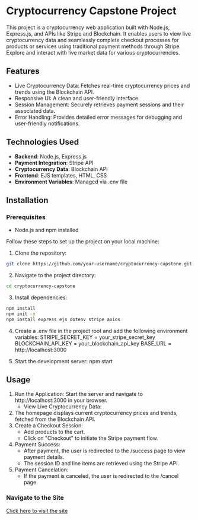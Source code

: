 # Cryptocurrency Capstone Project

This project is a cryptocurrency web application built with Node.js, Express.js, and APIs like Stripe and Blockchain. It enables users to view live cryptocurrency data and seamlessly complete checkout processes for products or services using traditional payment methods through Stripe.
Explore and interact with live market data for various cryptocurrencies.

## Features

- Live Cryptocurrency Data: Fetches real-time cryptocurrency prices and trends using the Blockchain API.
- Responsive UI: A clean and user-friendly interface.
- Session Management: Securely retrieves payment sessions and their associated data.
- Error Handling: Provides detailed error messages for debugging and user-friendly notifications.

## Technologies Used

- **Backend**: Node.js, Express.js
- **Payment Integration**: Stripe API
- **Cryptocurrency Data**: Blockchain API
- **Frontend**: EJS templates, HTML, CSS
- **Environment Variables**: Managed via .env file

## Installation

### Prerequisites
- Node.js and npm installed

Follow these steps to set up the project on your local machine:

1. Clone the repository:
```bash
git clone https://github.com/your-username/cryptocurrency-capstone.git
```
2. Navigate to the project directory:
```bash
cd cryptocurrency-capstone
```
3. Install dependencies:
```bash
npm install
npm init -y
npm install express ejs dotenv stripe axios
```
4. Create a .env file in the project root and add the following environment variables:
STRIPE_SECRET_KEY = your_stripe_secret_key
BLOCKCHAIN_API_KEY = your_blockchain_api_key
BASE_URL = http://localhost:3000

6. Start the development server:
npm start

## Usage

1. Run the Application: Start the server and navigate to http://localhost:3000 in your browser.
    - View Live Cryptocurrency Data:
2. The homepage displays current cryptocurrency prices and trends, fetched from the Blockchain API.
3. Create a Checkout Session:
    - Add products to the cart.
    - Click on "Checkout" to initiate the Stripe payment flow.
4. Payment Success:
    - After payment, the user is redirected to the /success page to view payment details.
    - The session ID and line items are retrieved using the Stripe API.
5. Payment Cancelation:
    - If the payment is canceled, the user is redirected to the /cancel page.

### Navigate to the Site
[Click here to visit the site](https://cryptocurrency-capstone.onrender.com)